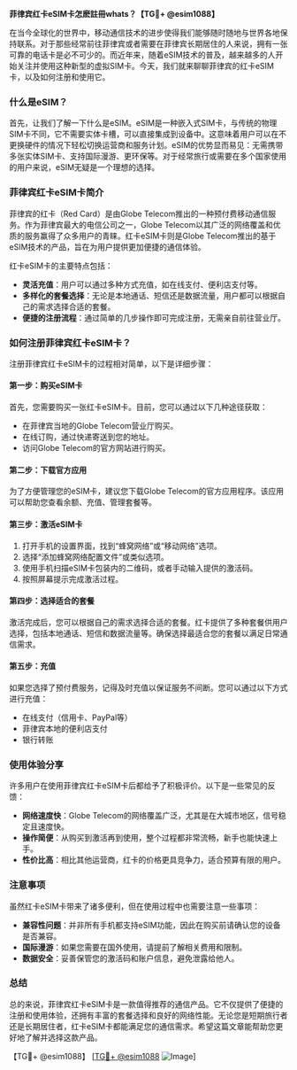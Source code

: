 **菲律宾红卡eSIM卡怎麽註冊whats？【TG💪+ @esim1088】**

在当今全球化的世界中，移动通信技术的进步使得我们能够随时随地与世界各地保持联系。对于那些经常前往菲律宾或者需要在菲律宾长期居住的人来说，拥有一张可靠的电话卡是必不可少的。而近年来，随着eSIM技术的普及，越来越多的人开始关注并使用这种新型的虚拟SIM卡。今天，我们就来聊聊菲律宾的红卡eSIM卡，以及如何注册和使用它。

### 什么是eSIM？

首先，让我们了解一下什么是eSIM。eSIM是一种嵌入式SIM卡，与传统的物理SIM卡不同，它不需要实体卡槽，可以直接集成到设备中。这意味着用户可以在不更换硬件的情况下轻松切换运营商和服务计划。eSIM的优势显而易见：无需携带多张实体SIM卡、支持国际漫游、更环保等。对于经常旅行或需要在多个国家使用的用户来说，eSIM无疑是一个理想的选择。

### 菲律宾红卡eSIM卡简介

菲律宾的红卡（Red Card）是由Globe Telecom推出的一种预付费移动通信服务。作为菲律宾最大的电信公司之一，Globe Telecom以其广泛的网络覆盖和优质的服务赢得了众多用户的青睐。红卡eSIM卡则是Globe Telecom推出的基于eSIM技术的产品，旨在为用户提供更加便捷的通信体验。

红卡eSIM卡的主要特点包括：
- **灵活充值**：用户可以通过多种方式充值，如在线支付、便利店支付等。
- **多样化的套餐选择**：无论是本地通话、短信还是数据流量，用户都可以根据自己的需求选择合适的套餐。
- **便捷的注册流程**：通过简单的几步操作即可完成注册，无需亲自前往营业厅。

### 如何注册菲律宾红卡eSIM卡？

注册菲律宾红卡eSIM卡的过程相对简单，以下是详细步骤：

#### 第一步：购买eSIM卡
首先，您需要购买一张红卡eSIM卡。目前，您可以通过以下几种途径获取：
- 在菲律宾当地的Globe Telecom营业厅购买。
- 在线订购，通过快递寄送到您的地址。
- 访问Globe Telecom的官方网站进行购买。

#### 第二步：下载官方应用
为了方便管理您的eSIM卡，建议您下载Globe Telecom的官方应用程序。该应用可以帮助您查看余额、充值、管理套餐等。

#### 第三步：激活eSIM卡
1. 打开手机的设置界面，找到“蜂窝网络”或“移动网络”选项。
2. 选择“添加蜂窝网络配置文件”或类似选项。
3. 使用手机扫描eSIM卡包装内的二维码，或者手动输入提供的激活码。
4. 按照屏幕提示完成激活过程。

#### 第四步：选择适合的套餐
激活完成后，您可以根据自己的需求选择合适的套餐。红卡提供了多种套餐供用户选择，包括本地通话、短信和数据流量等。确保选择最适合您的套餐以满足日常通信需求。

#### 第五步：充值
如果您选择了预付费服务，记得及时充值以保证服务不间断。您可以通过以下方式进行充值：
- 在线支付（信用卡、PayPal等）
- 菲律宾本地的便利店支付
- 银行转账

### 使用体验分享

许多用户在使用菲律宾红卡eSIM卡后都给予了积极评价。以下是一些常见的反馈：
- **网络速度快**：Globe Telecom的网络覆盖广泛，尤其是在大城市地区，信号稳定且速度快。
- **操作简便**：从购买到激活再到使用，整个过程都非常流畅，新手也能快速上手。
- **性价比高**：相比其他运营商，红卡的价格更具竞争力，适合预算有限的用户。

### 注意事项

虽然红卡eSIM卡带来了诸多便利，但在使用过程中也需要注意一些事项：
- **兼容性问题**：并非所有手机都支持eSIM功能，因此在购买前请确认您的设备是否兼容。
- **国际漫游**：如果您需要在国外使用，请提前了解相关费用和限制。
- **数据安全**：妥善保管您的激活码和账户信息，避免泄露给他人。

### 总结

总的来说，菲律宾红卡eSIM卡是一款值得推荐的通信产品。它不仅提供了便捷的注册和使用体验，还拥有丰富的套餐选择和良好的网络性能。无论您是短期旅行者还是长期居住者，红卡eSIM卡都能满足您的通信需求。希望这篇文章能帮助您更好地了解并选择这款产品。

【TG💪+ @esim1088】 [[TG💪+ @esim1088](https://t.me/s/esim1088) ![Image](https://i.postimg.cc/4NQfJmqS/Snipaste-2025-05-13-00-14-12.png)]